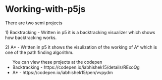 # Working-with-p5js

There are two semi projects

<p> 1) Backtracking - Written in p5 it is a backtracking visualizer which shows how backtracking works.</p>
<p> 2) A* - Written in p5 it shows the visulization of the working of A* which is one of the path finding algorithm.</p>
<ul> You can view these projects at the codepen
    <li>Backtracking - https://codepen.io/iabhishek15/details/RExoQg</li>
    <li>A* - https://codepen.io/iabhishek15/pen/vvpydm</li>
</ul>
